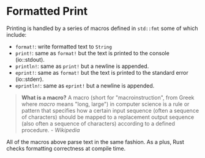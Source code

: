 # Formatted Print

Printing is handled by a series of macros defined in `std::fmt` some of which include:

* `format!`: write formatted text to `String`
* `print!`: same as `format!` but the text is printed to the console (io::stdout).
* `println!`: same as `print!` but a newline is appended.
* `eprint!`: same as `format!` but the text is printed to the standard error (io::stderr).
* `eprintln!`: same as `eprint!` but a newline is appended.

> **What is a macro?**
> A macro (short for "macroinstruction", from Greek where *macro* means "long, large") in computer science is a rule or pattern that specifies how a certain input sequence 
> (often a sequence of characters) should be mapped to a replacement output sequence (also often a sequence of characters) according to a defined procedure. 
> *- Wikipedia*

All of the macros above parse text in the same fashion. As a plus, Rust checks formatting correctness at
compile time.


